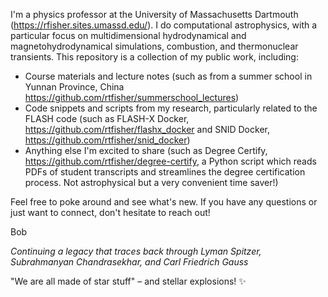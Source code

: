 I'm a physics professor at the University of Massachusetts Dartmouth (https://rfisher.sites.umassd.edu/). I do computational astrophysics, with a particular focus on multidimensional hydrodynamical and magnetohydrodynamical simulations, combustion, and thermonuclear transients. This repository is a collection of my public work, including:

* Course materials and lecture notes (such as from a summer school in Yunnan Province, China https://github.com/rtfisher/summerschool_lectures)
* Code snippets and scripts from my research, particularly related to the FLASH code (such as FLASH-X Docker, https://github.com/rtfisher/flashx_docker and SNID Docker, https://github.com/rtfisher/snid_docker)
* Anything else I'm excited to share (such as Degree Certify, https://github.com/rtfisher/degree-certify, a Python script which reads PDFs of student transcripts and streamlines the degree certification process. Not astrophysical but a very convenient time saver!)

Feel free to poke around and see what's new. If you have any questions or just want to connect, don't hesitate to reach out!

Bob

*Continuing a legacy that traces back through Lyman Spitzer, Subrahmanyan Chandrasekhar, and Carl Friedrich Gauss*

"We are all made of star stuff" – and stellar explosions! ✨

<!--
**rtfisher/rtfisher** is a ✨ _special_ ✨ repository because its `README.md` (this file) appears on your GitHub profile.

Here are some ideas to get you started:

- 🔭 I’m currently working on ...
- 🌱 I’m currently learning ...
- 👯 I’m looking to collaborate on ...
- 🤔 I’m looking for help with ...
- 💬 Ask me about ...
- 📫 How to reach me: ...
- 😄 Pronouns: ...
- ⚡ Fun fact: ...
-->
